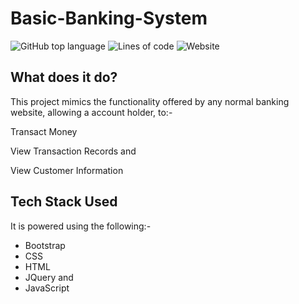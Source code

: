 # Basic-Banking-System

![GitHub top language](https://img.shields.io/github/languages/top/NoelV11/Basic-Banking-System)
![Lines of code](https://img.shields.io/tokei/lines/github/NoelV11/Basic-Banking-System)
![Website](https://img.shields.io/website?down_color=lightgrey&down_message=offline&up_color=blue&up_message=online&url=https%3A%2F%2Fthecitizens.000webhostapp.com%2F)

## What does it do?
This project mimics the functionality offered by any normal banking website, allowing a account holder, to:-

Transact Money

View Transaction Records and

View Customer Information

## Tech Stack Used
It is powered using the following:-
- Bootstrap
- CSS
- HTML
- JQuery and 
- JavaScript 
